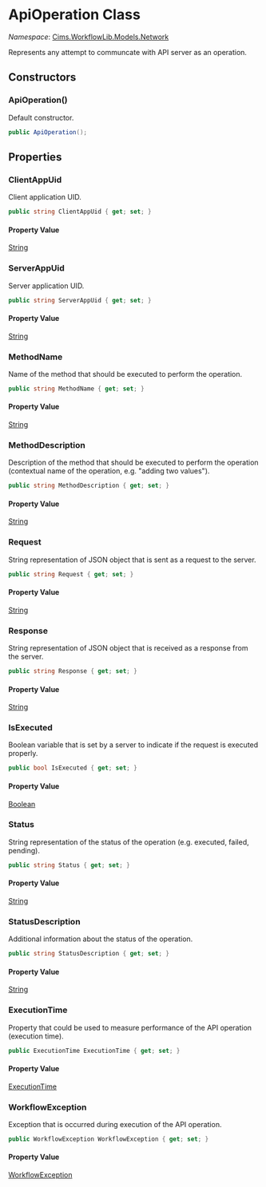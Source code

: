 # ApiOperation Class

*Namespace*: [Cims.WorkflowLib.Models.Network](Cims.WorkflowLib.Models.Network.md)

Represents any attempt to communcate with API server as an operation.

## Constructors

### ApiOperation()

Default constructor.

```C#
public ApiOperation();
```

## Properties

### ClientAppUid

Client application UID.

```C#
public string ClientAppUid { get; set; }
```

#### Property Value

[String](https://learn.microsoft.com/en-us/dotnet/api/system.string)

### ServerAppUid

Server application UID.

```C#
public string ServerAppUid { get; set; }
```

#### Property Value

[String](https://learn.microsoft.com/en-us/dotnet/api/system.string)

### MethodName

Name of the method that should be executed to perform the operation.

```C#
public string MethodName { get; set; }
```

#### Property Value

[String](https://learn.microsoft.com/en-us/dotnet/api/system.string)

### MethodDescription

Description of the method that should be executed to perform the operation (contextual name of the operation, e.g. "adding two values").

```C#
public string MethodDescription { get; set; }
```

#### Property Value

[String](https://learn.microsoft.com/en-us/dotnet/api/system.string)

### Request

String representation of JSON object that is sent as a request to the server.

```C#
public string Request { get; set; }
```

#### Property Value

[String](https://learn.microsoft.com/en-us/dotnet/api/system.string)

### Response

String representation of JSON object that is received as a response from the server.

```C#
public string Response { get; set; }
```

#### Property Value

[String](https://learn.microsoft.com/en-us/dotnet/api/system.string)

### IsExecuted

Boolean variable that is set by a server to indicate if the request is executed properly.

```C#
public bool IsExecuted { get; set; }
```

#### Property Value

[Boolean](https://learn.microsoft.com/en-us/dotnet/api/system.boolean)

### Status

String representation of the status of the operation (e.g. executed, failed, pending).

```C#
public string Status { get; set; }
```

#### Property Value

[String](https://learn.microsoft.com/en-us/dotnet/api/system.string)

### StatusDescription

Additional information about the status of the operation.

```C#
public string StatusDescription { get; set; }
```

#### Property Value

[String](https://learn.microsoft.com/en-us/dotnet/api/system.string)

### ExecutionTime

Property that could be used to measure performance of the API operation (execution time).

```C#
public ExecutionTime ExecutionTime { get; set; }
```

#### Property Value

[ExecutionTime](../Performance/ExecutionTime.md)

### WorkflowException

Exception that is occurred during execution of the API operation.

```C#
public WorkflowException WorkflowException { get; set; }
```

#### Property Value

[WorkflowException](../ErrorHandling/WorkflowException.md)
